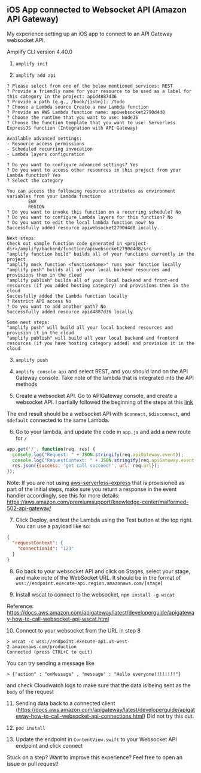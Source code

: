 ## iOS App connected to Websocket API (Amazon API Gateway)

My experience setting up an iOS app to connect to an API Gateway websocket API.

Amplify CLI version 4.40.0


1. `amplify init`

2. `amplify add api`

```
? Please select from one of the below mentioned services: REST
? Provide a friendly name for your resource to be used as a label for this category in the project: apid4887d36
? Provide a path (e.g., /book/{isbn}): /todo
? Choose a Lambda source Create a new Lambda function
? Provide an AWS Lambda function name: apiwebsocket2790d4d8
? Choose the runtime that you want to use: NodeJS
? Choose the function template that you want to use: Serverless ExpressJS function (Integration with API Gateway)

Available advanced settings:
- Resource access permissions
- Scheduled recurring invocation
- Lambda layers configuration

? Do you want to configure advanced settings? Yes
? Do you want to access other resources in this project from your Lambda function? Yes
? Select the category 

You can access the following resource attributes as environment variables from your Lambda function
        ENV
        REGION
? Do you want to invoke this function on a recurring schedule? No
? Do you want to configure Lambda layers for this function? No
? Do you want to edit the local lambda function now? No
Successfully added resource apiwebsocket2790d4d8 locally.

Next steps:
Check out sample function code generated in <project-dir>/amplify/backend/function/apiwebsocket2790d4d8/src
"amplify function build" builds all of your functions currently in the project
"amplify mock function <functionName>" runs your function locally
"amplify push" builds all of your local backend resources and provisions them in the cloud
"amplify publish" builds all of your local backend and front-end resources (if you added hosting category) and provisions them in the cloud
Succesfully added the Lambda function locally
? Restrict API access No
? Do you want to add another path? No
Successfully added resource apid4887d36 locally

Some next steps:
"amplify push" will build all your local backend resources and provision it in the cloud
"amplify publish" will build all your local backend and frontend resources (if you have hosting category added) and provision it in the cloud
```

3. `amplify push`

4. `amplify console api` and select REST, and you should land on the API Gateway console. Take note of the lambda that is integrated into the API methods

5. Create a websocket API. Go to APIGateway console, and create a websocket API. I partially followed the beginning of the steps at this [link](https://www.freecodecamp.org/news/real-time-applications-using-websockets-with-aws-api-gateway-and-lambda-a5bb493e9452/)

The end result should be a websocket API with `$connect`, `$disconnect`, and `$default` connected to the same Lambda.

6. Go to your lambda, and update the code in `app.js` and add a new route for `/`
```javascript
app.get('/', function(req, res) {
  console.log("Request: " + JSON.stringify(req.apiGateway.event));
  console.log("RequestContext: " + JSON.stringify(req.apiGateway.event.requestContext));
  res.json({success: 'get call succeed!', url: req.url});
});
```

Note: If you are not using [aws-serverless-express](https://www.npmjs.com/package/aws-serverless-express) that is provisioned as part of the initial steps, make sure you return a response in the event handler accordingly, see this for more details: https://aws.amazon.com/premiumsupport/knowledge-center/malformed-502-api-gateway/

7. Click Deploy, and test the Lambda using the Test button at the top right. You can use a payload like so:
```json
{
  "requestContext": {
    "connectionId": "123"
  }
}
```

8. Go back to your websocket API and click on Stages, select your stage, and make note of the WebSocket URL. It should be in the format of `wss://endpoint.execute-api.region.amazonaws.com/[stage]`

9. Install wscat to connect to the websocket, `npm install -g wscat`

Reference: https://docs.aws.amazon.com/apigateway/latest/developerguide/apigateway-how-to-call-websocket-api-wscat.html

10. Connect to your websocket from the URL in step 8
```
> wscat -c wss://endpoint.execute-api.us-west-2.amazonaws.com/production
Connected (press CTRL+C to quit)
```

You can try sending a message like 
```
> {"action" : "onMessage" , "message" : "Hello everyone!!!!!!!!"}
```
and check Cloudwatch logs to make sure that the data is being sent as the `body` of the request

11. Sending data back to a connected client (https://docs.aws.amazon.com/apigateway/latest/developerguide/apigateway-how-to-call-websocket-api-connections.html) 
Did not try this out.

12. `pod install`

13. Update the endpoint in `ContentView.swift` to your Websocket API endpoint and click connect

Stuck on a step? Want to improve this experience? Feel free to open an issue or pull request!
